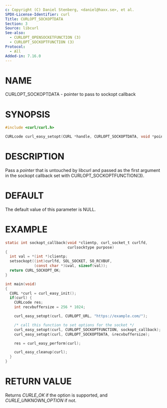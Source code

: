 ```yaml
---
c: Copyright (C) Daniel Stenberg, <daniel@haxx.se>, et al.
SPDX-License-Identifier: curl
Title: CURLOPT_SOCKOPTDATA
Section: 3
Source: libcurl
See-also:
  - CURLOPT_OPENSOCKETFUNCTION (3)
  - CURLOPT_SOCKOPTFUNCTION (3)
Protocol:
  - All
Added-in: 7.16.0
---
```


# NAME

CURLOPT_SOCKOPTDATA - pointer to pass to sockopt callback

# SYNOPSIS

~~~c
#include <curl/curl.h>

CURLcode curl_easy_setopt(CURL *handle, CURLOPT_SOCKOPTDATA, void *pointer);
~~~

# DESCRIPTION

Pass a *pointer* that is untouched by libcurl and passed as the first
argument in the sockopt callback set with CURLOPT_SOCKOPTFUNCTION(3).

# DEFAULT

The default value of this parameter is NULL.

# EXAMPLE

~~~c
static int sockopt_callback(void *clientp, curl_socket_t curlfd,
                            curlsocktype purpose)
{
  int val = *(int *)clientp;
  setsockopt((int)curlfd, SOL_SOCKET, SO_RCVBUF,
             (const char *)&val, sizeof(val));
  return CURL_SOCKOPT_OK;
}

int main(void)
{
  CURL *curl = curl_easy_init();
  if(curl) {
    CURLcode res;
    int recvbuffersize = 256 * 1024;

    curl_easy_setopt(curl, CURLOPT_URL, "https://example.com/");

    /* call this function to set options for the socket */
    curl_easy_setopt(curl, CURLOPT_SOCKOPTFUNCTION, sockopt_callback);
    curl_easy_setopt(curl, CURLOPT_SOCKOPTDATA, &recvbuffersize);

    res = curl_easy_perform(curl);

    curl_easy_cleanup(curl);
  }
}
~~~

# RETURN VALUE

Returns *CURLE_OK* if the option is supported, and *CURLE_UNKNOWN_OPTION* if not.
